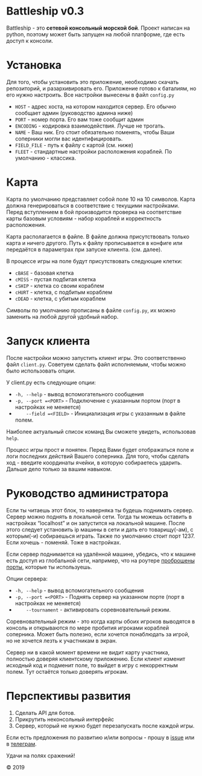 # Battleship v0.3

Battleship - это <b>сетевой консольный морской бой</b>. Проект написан на python, поэтому может быть запущен на любой платформе, где есть доступ к консоли.

# Установка

Для того, чтобы установить это приложение, необходимо скачать репозиторий, и разархивировать его. Приложение готово к баталиям, но его нужно настроить. Все настройки вынесены в файл ```config.py```

* `HOST` - адрес хоста, на котором находится сервер. Его обычно сообщает админ (руководство админа ниже)
* `PORT` - номер порта. Его вам тоже сообщит админ
* `ENCODING` - кодировка взаимодействия. Лучше не трогать.
* `NAME` - Ваш ник. Его стоит обязательно поменять, чтобы Ваши соперники могли вас идентифицировать.
* `FIELD_FILE` - путь к файлу с картой (см. ниже)
* `FLEET` - стандартные настройки расположения кораблей. По умолчанию - классика.

# Карта

Карта по умолчанию представляет собой поле 10 на 10 символов. Карта должна генерироваться в соответствие с текущими настройками. Перед вступлением в бой производится проверка на соответствие карты базовым условиям - набор кораблей и корректность расположения. 

Карта располагается в файле. В файле должна присутствовать только карта и ничего другого. Путь к файлу прописывается в конфиге или передаётся в параметрах при запуске клиента. (см. далее).

В процессе игры на поле будут присутствовать следующие клетки:
* `cBASE` - базовая клетка
* `cMISS` - пустая подбитая клетка
* `cSHIP` - клетка со своим кораблем
* `cHURT` - клетка, с подбитым кораблем
* `cDEAD` - клетка, с убитым кораблем

Символы по умолчанию прописаны в файле `config.py`, их можно заменить на любой другой удобный набор.

# Запуск клиента

После настройки можно запустить клиент игры. Это соответственно файл `client.py`. Советуем сделать файл исполняемым, чтобы можно было использовать опции.

У client.py есть следующие опции:
* `-h, --help` - вывод вспомогательного сообщения
* `-p, --port =<PORT>` - Подключение с указанным портом (порт в настройках не меняется)
* `    --field =<FIELD>` - Инициализация игры с указанным в файле полем.

Наиболее актуальный список команд Вы сможете увидеть, использовав `help`.

Процесс игры прост и понятен. Перед Вами будет отображаться поле и логи последних действий Вашего соперника. Для того, чтобы сделать ход - введите координаты ячейки, в которую собираетесь ударить. Дальше дело только за вашим навыком.


# Руководство администратора

Если ты читаешь этот блок, то наверняка ты будешь поднимать сервер.
Сервер можно поднять в локальной сети. Тогда ты можешь оставить в настройках “localhost” и он запустится на локальной машине. После этого следует установить ip машины в сети и дать его товарищу(-ам), с которым(-и) собираешься играть. Также по умолчанию стоит порт 1237. Если хочешь - поменяй. Тоже в настройках.

Если сервер поднимается на удалённой машине, убедись, что к машине есть доступ из глобальной сети, например, что на роутере [проброшены порты]( https://yandex.ru/search/?text=%D0%BF%D1%80%D0%BE%D0%B1%D1%80%D0%BE%D1%81%D0%B8%D1%82%D1%8C%20%D0%BF%D0%BE%D1%80%D1%82%D1%8B%20%D0%BD%D0%B0%20%D1%80%D0%BE%D1%83%D1%82%D0%B5%D1%80%D0%B5), которые ты используешь.

Опции сервера:
* `-h, --help` - вывод вспомогательного сообщения
* `-p, --port =<PORT>` - Поднять сервер на указанном порте (порт в настройках не меняется)
* `    --tournament` - активировать соревновательный режим.

Соревновательный режим - это когда карты обоих игроков выводятся в консоль и открываются по мере пробития игроками кораблей соперника. Может быть полезно, если хочется понаблюдать за игрой, но не хочется лезть к участникам в экран.

Сервер ни в какой момент времени не видит карту участника, полностью доверяя клиентскому приложению. Если клиент изменит исходный код и подменит поле, то выйдет в игру с некорректным полем. Тут остаётся только доверять игрокам.

# Перспективы развития

1. Сделать API для ботов.
2. Прикрутить неконсольный интерфейс
3. Сервер, который не нужно будет перезапускать после каждой игры.

Если есть предложения по развитию и/или вопросы - прошу в [issue](https://github.com/Aphanasiy/Battleship/issues) или в [телеграм](t.me/Aphanasiy).

Удачи на полях сражений!

© 2019
